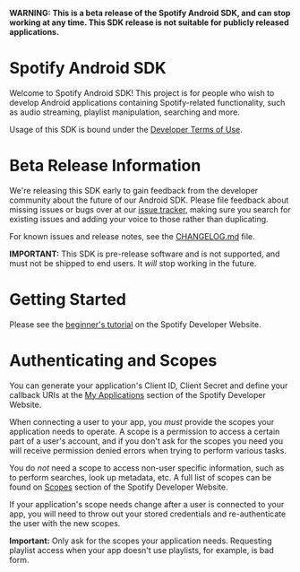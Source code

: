 **WARNING: This is a beta release of the Spotify Android SDK, and can stop
working at any time. This SDK release is not suitable for publicly released
applications.**


Spotify Android SDK
===================

Welcome to Spotify Android SDK! This project is for people who wish to develop
Android applications containing Spotify-related functionality, such as audio
streaming, playlist manipulation, searching and more.

Usage of this SDK is bound under the [Developer Terms of
Use](https://developer.spotify.com/developer-terms-of-use/).


Beta Release Information
========================

We're releasing this SDK early to gain feedback from the developer community
about the future of our Android SDK. Please file feedback about missing issues
or bugs over at our [issue tracker](https://github.com/spotify/android-sdk/issues),
making sure you search for existing issues and adding your voice to those rather
than duplicating.

For known issues and release notes, see the
[CHANGELOG.md](https://github.com/spotify/android-sdk/blob/master/CHANGELOG.md)
file.

**IMPORTANT:** This SDK is pre-release software and is not supported, and must
not be shipped to end users. It *will* stop working in the future.


Getting Started
===============

Please see the [beginner's
tutorial](https://developer.spotify.com/technologies/spotify-android-sdk/tutorial/)
on the Spotify Developer Website.


Authenticating and Scopes
=========================

You can generate your application's Client ID, Client Secret and define your
callback URIs at the [My Applications](https://developer.spotify.com/my-applications/)
section of the Spotify Developer Website.

When connecting a user to your app, you *must* provide the scopes your
application needs to operate. A scope is a permission to access a certain part
of a user's account, and if you don't ask for the scopes you need you will
receive permission denied errors when trying to perform various tasks.

You do *not* need a scope to access non-user specific information, such as to
perform searches, look up metadata, etc. A full list of scopes can be found on
[Scopes](https://developer.spotify.com/web-api/using-scopes/) section of the
Spotify Developer Website.

If your application's scope needs change after a user is connected to your app, you
will need to throw out your stored credentials and re-authenticate the user with the
new scopes.

**Important:** Only ask for the scopes your application needs. Requesting playlist
access when your app doesn't use playlists, for example, is bad form.
